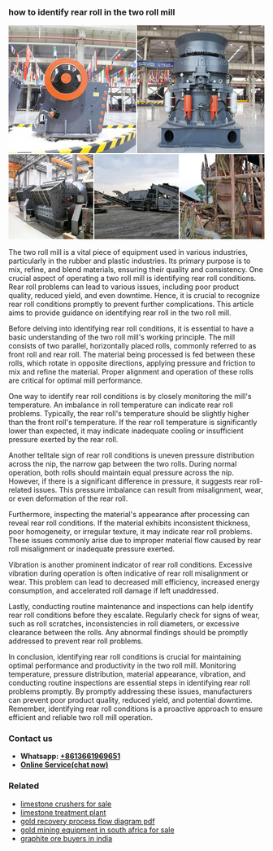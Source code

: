 <h3>how to identify rear roll in the two roll mill</h3><img src='1708589639.jpg' alt=''><p>The two roll mill is a vital piece of equipment used in various industries, particularly in the rubber and plastic industries. Its primary purpose is to mix, refine, and blend materials, ensuring their quality and consistency. One crucial aspect of operating a two roll mill is identifying rear roll conditions. Rear roll problems can lead to various issues, including poor product quality, reduced yield, and even downtime. Hence, it is crucial to recognize rear roll conditions promptly to prevent further complications. This article aims to provide guidance on identifying rear roll in the two roll mill.</p><p>Before delving into identifying rear roll conditions, it is essential to have a basic understanding of the two roll mill's working principle. The mill consists of two parallel, horizontally placed rolls, commonly referred to as front roll and rear roll. The material being processed is fed between these rolls, which rotate in opposite directions, applying pressure and friction to mix and refine the material. Proper alignment and operation of these rolls are critical for optimal mill performance.</p><p>One way to identify rear roll conditions is by closely monitoring the mill's temperature. An imbalance in roll temperature can indicate rear roll problems. Typically, the rear roll's temperature should be slightly higher than the front roll's temperature. If the rear roll temperature is significantly lower than expected, it may indicate inadequate cooling or insufficient pressure exerted by the rear roll.</p><p>Another telltale sign of rear roll conditions is uneven pressure distribution across the nip, the narrow gap between the two rolls. During normal operation, both rolls should maintain equal pressure across the nip. However, if there is a significant difference in pressure, it suggests rear roll-related issues. This pressure imbalance can result from misalignment, wear, or even deformation of the rear roll.</p><p>Furthermore, inspecting the material's appearance after processing can reveal rear roll conditions. If the material exhibits inconsistent thickness, poor homogeneity, or irregular texture, it may indicate rear roll problems. These issues commonly arise due to improper material flow caused by rear roll misalignment or inadequate pressure exerted.</p><p>Vibration is another prominent indicator of rear roll conditions. Excessive vibration during operation is often indicative of rear roll misalignment or wear. This problem can lead to decreased mill efficiency, increased energy consumption, and accelerated roll damage if left unaddressed.</p><p>Lastly, conducting routine maintenance and inspections can help identify rear roll conditions before they escalate. Regularly check for signs of wear, such as roll scratches, inconsistencies in roll diameters, or excessive clearance between the rolls. Any abnormal findings should be promptly addressed to prevent rear roll problems.</p><p>In conclusion, identifying rear roll conditions is crucial for maintaining optimal performance and productivity in the two roll mill. Monitoring temperature, pressure distribution, material appearance, vibration, and conducting routine inspections are essential steps in identifying rear roll problems promptly. By promptly addressing these issues, manufacturers can prevent poor product quality, reduced yield, and potential downtime. Remember, identifying rear roll conditions is a proactive approach to ensure efficient and reliable two roll mill operation.</p><h3>Contact us</h3><ul><li><strong>Whatsapp:&nbsp;<a href="https://wa.me/8613661969651">+8613661969651</a></strong></li><li><a href="https://swt.shibang-china.com/?git&amp;zhl&amp;how to identify rear roll in the two roll mill"><strong>Online Service(chat now)</strong></a></li></ul><h3>Related</h3><ul><li><a href='limestone crushers for sale.md'>limestone crushers for sale</a></li><li><a href='limestone treatment plant.md'>limestone treatment plant</a></li><li><a href='gold recovery process flow diagram pdf.md'>gold recovery process flow diagram pdf</a></li><li><a href='gold mining equipment in south africa for sale.md'>gold mining equipment in south africa for sale</a></li><li><a href='graphite ore buyers in india.md'>graphite ore buyers in india</a></li></ul>